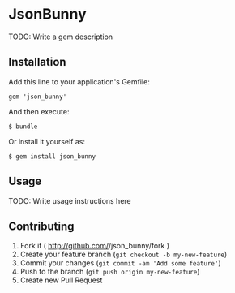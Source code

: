 # JsonBunny

TODO: Write a gem description

## Installation

Add this line to your application's Gemfile:

    gem 'json_bunny'

And then execute:

    $ bundle

Or install it yourself as:

    $ gem install json_bunny

## Usage

TODO: Write usage instructions here

## Contributing

1. Fork it ( http://github.com/<my-github-username>/json_bunny/fork )
2. Create your feature branch (`git checkout -b my-new-feature`)
3. Commit your changes (`git commit -am 'Add some feature'`)
4. Push to the branch (`git push origin my-new-feature`)
5. Create new Pull Request
